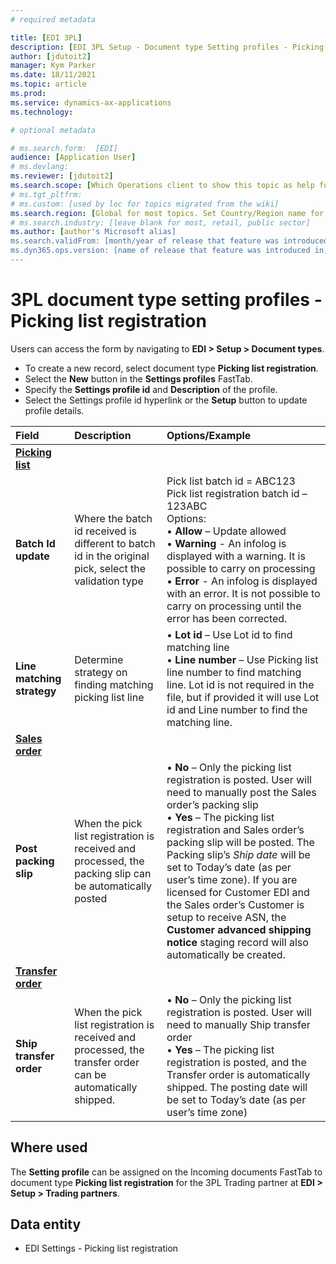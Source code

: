 ```yaml
---
# required metadata

title: [EDI 3PL]
description: [EDI 3PL Setup - Document type Setting profiles - Picking list registration]
author: [jdutoit2]
manager: Kym Parker
ms.date: 18/11/2021
ms.topic: article
ms.prod: 
ms.service: dynamics-ax-applications
ms.technology: 

# optional metadata

# ms.search.form:  [EDI]
audience: [Application User]
# ms.devlang: 
ms.reviewer: [jdutoit2]
ms.search.scope: [Which Operations client to show this topic as help for, to be set by content strategist, see list here: https://microsoft.sharepoint.com/teams/DynDoc/_layouts/15/WopiFrame.aspx?sourcedoc={23419e1c-eb64-42e9-aa9b-79875b428718}&action=edit&wd=target%28Core%20Dynamics%20AX%20CP%20requirements%2Eone%7C4CC185C0%2DEFAA%2D42CD%2D94B9%2D8F2A45E7F61A%2FVersions%20list%20for%20docs%20topics%7CC14BE630%2D5151%2D49D6%2D8305%2D554B5084593C%2F%29]
# ms.tgt_pltfrm: 
# ms.custom: [used by loc for topics migrated from the wiki]
ms.search.region: [Global for most topics. Set Country/Region name for localizations]
# ms.search.industry: [leave blank for most, retail, public sector]
ms.author: [author's Microsoft alias]
ms.search.validFrom: [month/year of release that feature was introduced in, in format yyyy-mm-dd]
ms.dyn365.ops.version: [name of release that feature was introduced in, see list here: https://microsoft.sharepoint.com/teams/DynDoc/_layouts/15/WopiFrame.aspx?sourcedoc={23419e1c-eb64-42e9-aa9b-79875b428718}&action=edit&wd=target%28Core%20Dynamics%20AX%20CP%20requirements%2Eone%7C4CC185C0%2DEFAA%2D42CD%2D94B9%2D8F2A45E7F61A%2FVersions%20list%20for%20docs%20topics%7CC14BE630%2D5151%2D49D6%2D8305%2D554B5084593C%2F%29]
---
```


# 3PL document type setting profiles - Picking list registration

Users can access the form by navigating to **EDI > Setup > Document types**.

- To create a new record, select document type **Picking list registration**.
- Select the **New** button in the **Settings profiles** FastTab.
- Specify the **Settings profile id** and **Description** of the profile.
- Select the Settings profile id hyperlink or the **Setup** button to update profile details.

**Field**           |	**Description**	                          | **Options/Example**
:-------            |:-------                                   |:----------
<ins>**Picking list**</ins> |
**Batch Id update** | Where the batch id received is different to batch id in the original pick, select the validation type	| Pick list batch id = ABC123 <br> Pick list registration batch id – 123ABC <br> Options: <br> • **Allow** – Update allowed <br> • **Warning** - An infolog is displayed with a warning. It is possible to carry on processing <br> • **Error** - An infolog is displayed with an error. It is not possible to carry on processing until the error has been corrected.
**Line matching strategy**  | Determine strategy on finding matching picking list line	| • **Lot id** – Use Lot id to find matching line <br> • **Line number** – Use Picking list line number to find matching line. Lot id is not required in the file, but if provided it will use Lot id and Line number to find the matching line.
<ins>**Sales order**</ins>  |
**Post packing slip** |	When the pick list registration is received and processed, the packing slip can be automatically posted | • **No** – Only the picking list registration is posted. User will need to manually post the Sales order’s packing slip <br> • **Yes** – The picking list registration and Sales order’s packing slip will be posted. The Packing slip’s _Ship date_ will be set to Today’s date (as per user’s time zone). If you are licensed for Customer EDI and the Sales order’s Customer is setup to receive ASN, the **Customer advanced shipping notice** staging record will also automatically be created.
<ins>**Transfer order**</ins> |
**Ship transfer order** |	When the pick list registration is received and processed, the transfer order can be automatically shipped.	| • **No** – Only the picking list registration is posted. User will need to manually Ship transfer order <br> • **Yes** – The picking list registration is posted, and the Transfer order is automatically shipped. The posting date will be set to Today’s date (as per user’s time zone)

## Where used
The **Setting profile** can be assigned on the Incoming documents FastTab to document type **Picking list registration** for the 3PL Trading partner at **EDI > Setup > Trading partners**.

## Data entity
- EDI Settings - Picking list registration
